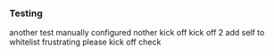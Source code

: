 ### Testing
another test manually configured
nother
kick off
kick off 2
add self to whitelist
frustrating
please kick off
check
